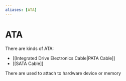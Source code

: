 ```yaml
---
aliases: [ATA]
---
```

# ATA
There are  kinds of ATA:
- [[Integrated Drive Electronics Cable|PATA Cable]]
- [[SATA Cable]]

There are used to attach to hardware device or memory